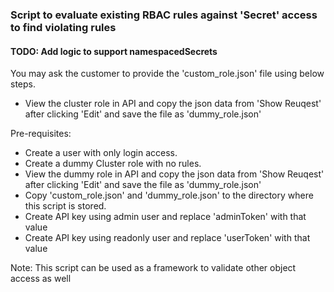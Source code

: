 ### Script to evaluate existing RBAC rules against 'Secret' access to find violating rules
#### TODO: Add logic to support namespacedSecrets

You may ask the customer to provide the 'custom_role.json' file using below steps.
 - View the cluster role in API and copy the json data from 'Show Reuqest' after clicking 'Edit' and save the file as 'dummy_role.json'

Pre-requisites:
- Create a user with only login access.
- Create a dummy Cluster role with no rules.
- View the dummy role in API and copy the json data from 'Show Reuqest' after clicking 'Edit' and save the file as 'dummy_role.json'
- Copy 'custom_role.json' and 'dummy_role.json' to the directory where this script is stored.
- Create API key using admin user and replace 'adminToken' with that value
- Create API key using readonly user and replace 'userToken' with that value 

Note: This script can be used as a framework to validate other object access as well 
